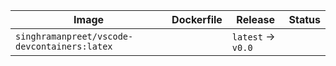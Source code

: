 Image | Dockerfile | Release | Status
----- | ---------- | ------- | ------
`singhramanpreet/vscode-devcontainers:latex` | | `latest` -> `v0.0` | 
